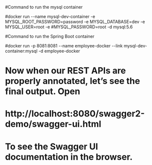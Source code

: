 
#Command to run the mysql container 


#docker run --name mysql-dev-container -e MYSQL_ROOT_PASSWORD=password -e MYSQL_DATABASE=dev -e MYSQL_USER=root -e #MYSQL_PASSWORD=root -d mysql:5.6

#Command to run the Spring Boot container 

#docker run -p 8081:8081 --name employee-docker --link mysql-dev-container:mysql -d employee-docker


# Now when our REST APIs are properly annotated, let’s see the final output. Open
#
# http://localhost:8080/swagger2-demo/swagger-ui.html 
#
# To see the Swagger UI documentation in the browser.
    
